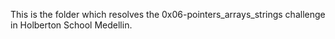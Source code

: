 This is the folder which resolves the 0x06-pointers_arrays_strings challenge in Holberton School Medellin.